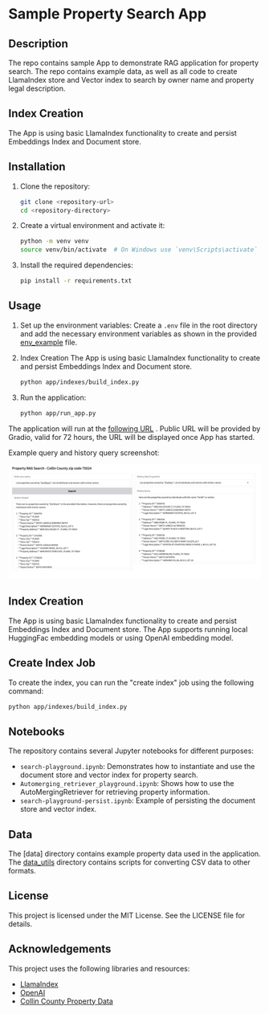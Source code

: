 # Sample Property Search App

## Description
The repo contains sample App to demonstrate RAG application for property search.
The repo contains example data, as well as all code to create LlamaIndex store and Vector index to search by owner name and property legal description.

## Index Creation
The App is using basic LlamaIndex functionality to create and persist Embeddings Index and Document store.

## Installation

1. Clone the repository:
    ```sh
    git clone <repository-url>
    cd <repository-directory>
    ```

2. Create a virtual environment and activate it:
    ```sh
    python -m venv venv
    source venv/bin/activate  # On Windows use `venv\Scripts\activate`
    ```

3. Install the required dependencies:
    ```sh
    pip install -r requirements.txt
    ```

## Usage

1. Set up the environment variables:
    Create a `.env` file in the root directory and add the necessary environment variables as shown in the provided [env_example](env_example) file.

2. Index Creation
   The App is using basic LlamaIndex functionality to create and persist Embeddings Index and Document store.
    ```sh
    python app/indexes/build_index.py
    ```


3. Run the application:
    ```sh
    python app/run_app.py
    ```



The application will run at the [following URL](http://127.0.0.1:7860) . Public URL will be provided by Gradio, valid for 72 hours, the URL will be displayed once App has started.

Example query and history query screenshot:

![App_screen_shot_1](./images/App_screen_shot_1.jpg)

## Index Creation
The App is using basic LlamaIndex functionality to create and persist Embeddings Index and Document store.
The App supports running local HuggingFac embedding models or using OpenAI embedding model. 

## Create Index Job
To create the index, you can run the "create index" job using the following command:
```sh
python app/indexes/build_index.py
```

## Notebooks

The repository contains several Jupyter notebooks for different purposes:

- `search-playground.ipynb`: Demonstrates how to instantiate and use the document store and vector index for property search.
- `Automerging_retriever_playground.ipynb`: Shows how to use the AutoMergingRetriever for retrieving property information.
- `search-playground-persist.ipynb`: Example of persisting the document store and vector index.

## Data

The [data] directory contains example property data used in the application. The [data_utils](http://_vscodecontentref_/7) directory contains scripts for converting CSV data to other formats.

## License

This project is licensed under the MIT License. See the LICENSE file for details.

## Acknowledgements

This project uses the following libraries and resources:
- [LlamaIndex](https://github.com/jerryjliu/llama_index)
- [OpenAI](https://openai.com/)
- [Collin County Property Data](https://taxpublic.collincountytx.gov/search)





